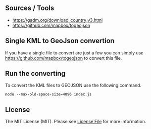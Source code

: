 Sources / Tools
----

- https://gadm.org/download_country_v3.html
- https://github.com/mapbox/togeojson

Single KML to GeoJson convertion 
---

If you have a single file to convert are just a few you can simply use https://github.com/mapbox/togeojson to convert this file.


Run the converting
---

To convert the KML files to GEOJSON use the following command.

```
node --max-old-space-size=4096 index.js
```


License
---

The MIT License (MIT). Please see [License File](LICENSE.md) for more information.
